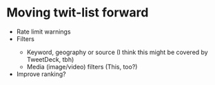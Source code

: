 <h1>Moving twit-list forward</h1>
<ul>
  <li>Rate limit warnings</li>
  <li>Filters</li>
  <ul>
    <li>Keyword, geography or source (I think this might be covered by TweetDeck, tbh)</li>
    <li>Media (image/video) filters (This, too?)</li>
  </ul>
  <li>Improve ranking?</li>
</ul>
